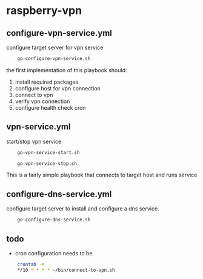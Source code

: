 raspberry-vpn
=============

configure-vpn-service.yml
-------------------------

configure target server for vpn service

```bash
    go-configure-vpn-service.sh
```

the first implementation of this playbook should:

1. install required packages
2. configure host for vpn connection
3. connect to vpn
4. verify vpn connection
5. configure health check cron


vpn-service.yml
---------------

start/stop vpn service

```bash
    go-vpn-service-start.sh
```


```bash
    go-vpn-service-stop.sh
```

This is a fairly simple playbook that connects to target host and runs service

configure-dns-service.yml
-------------------------

configure target server to install and configure a dns service.

```bash
    go-configure-dns-service.sh
```

todo
----

- cron configuration needs to be 

```bash
    crontab -e
    */10 * * * * ~/bin/connect-to-vpn.sh
```
